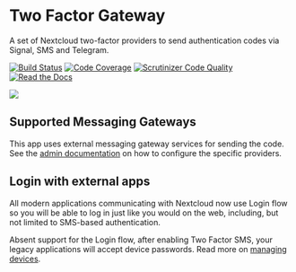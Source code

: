 # Two Factor Gateway

A set of Nextcloud two-factor providers to send authentication codes via Signal, SMS and Telegram.

[![Build Status](https://travis-ci.org/nextcloud/twofactor_gateway.svg?branch=master)](https://travis-ci.org/nextcloud/twofactor_gateway)
[![Code Coverage](https://scrutinizer-ci.com/g/nextcloud/twofactor_gateway/badges/coverage.png?b=master)](https://scrutinizer-ci.com/g/nextcloud/twofactor_gateway/?branch=master)
[![Scrutinizer Code Quality](https://scrutinizer-ci.com/g/nextcloud/twofactor_gateway/badges/quality-score.png?b=master)](https://scrutinizer-ci.com/g/nextcloud/twofactor_gateway/?branch=master)
[![Read the Docs](https://img.shields.io/readthedocs/nextcloud-twofactor-gateway.svg)](https://nextcloud-twofactor-gateway.readthedocs.io/en/latest/)

![](https://raw.githubusercontent.com/ChristophWurst/twofactor_gateway/ae08ce30abfa866c7c7a486d850d4be07b83d82d/screenshots/challenge.png)

## Supported Messaging Gateways
This app uses external messaging gateway services for sending the code. See the
[admin documentation] on how to configure the specific providers.

## Login with external apps
All modern applications communicating with Nextcloud now use Login flow so you
will be able to log in just like you would on the web, including, but not
limited to SMS-based authentication.

Absent support for the Login flow, after enabling Two Factor SMS, your legacy
applications will accept device passwords. Read more on [managing devices].

[admin documentation]: https://nextcloud-twofactor-gateway.readthedocs.io/en/latest/Admin%20Documentation/
[managing devices]: https://docs.nextcloud.com/server/stable/user_manual/session_management.html#managing-devices
